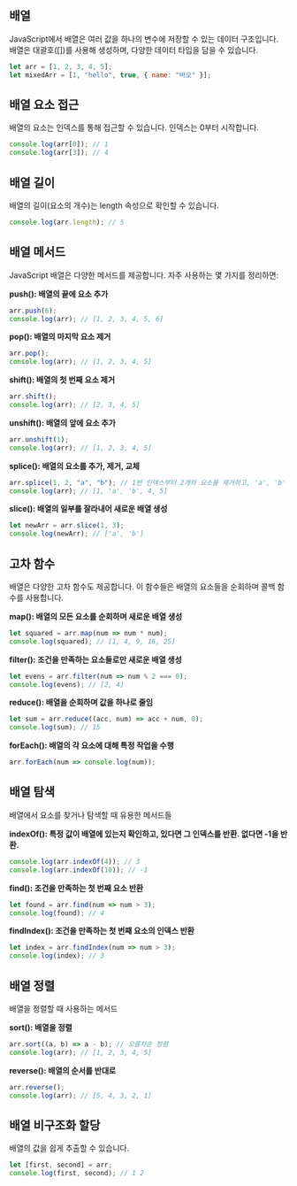## 배열
JavaScript에서 배열은 여러 값을 하나의 변수에 저장할 수 있는 데이터 구조입니다.\
배열은 대괄호([])를 사용해 생성하며, 다양한 데이터 타입을 담을 수 있습니다.

```javascript
let arr = [1, 2, 3, 4, 5];
let mixedArr = [1, "hello", true, { name: "바오" }];
```

##  배열 요소 접근
배열의 요소는 인덱스를 통해 접근할 수 있습니다. 인덱스는 0부터 시작합니다.

```javascript
console.log(arr[0]); // 1
console.log(arr[3]); // 4
```
## 배열 길이
배열의 길이(요소의 개수)는 length 속성으로 확인할 수 있습니다.

```javascript
console.log(arr.length); // 5
```

## 배열 메서드
JavaScript 배열은 다양한 메서드를 제공합니다. 자주 사용하는 몇 가지를 정리하면:

**push(): 배열의 끝에 요소 추가**

```javascript
arr.push(6);
console.log(arr); // [1, 2, 3, 4, 5, 6]
```
**pop(): 배열의 마지막 요소 제거**
```javascript
arr.pop();
console.log(arr); // [1, 2, 3, 4, 5]
```
**shift(): 배열의 첫 번째 요소 제거**

```javascript
arr.shift();
console.log(arr); // [2, 3, 4, 5]
```
**unshift(): 배열의 앞에 요소 추가**
```javascript
arr.unshift(1);
console.log(arr); // [1, 2, 3, 4, 5]
```
**splice(): 배열의 요소를 추가, 제거, 교체**
```javascript
arr.splice(1, 2, "a", "b"); // 1번 인덱스부터 2개의 요소를 제거하고, 'a', 'b' 추가
console.log(arr); // [1, 'a', 'b', 4, 5]
```
**slice(): 배열의 일부를 잘라내어 새로운 배열 생성**

```javascript
let newArr = arr.slice(1, 3);
console.log(newArr); // ['a', 'b']
```
## 고차 함수
배열은 다양한 고차 함수도 제공합니다. 이 함수들은 배열의 요소들을 순회하며 콜백 함수를 사용합니다.

**map(): 배열의 모든 요소를 순회하며 새로운 배열 생성**

```javascript
let squared = arr.map(num => num * num);
console.log(squared); // [1, 4, 9, 16, 25]
```
**filter(): 조건을 만족하는 요소들로만 새로운 배열 생성**

```javascript
let evens = arr.filter(num => num % 2 === 0);
console.log(evens); // [2, 4]
```
**reduce(): 배열을 순회하며 값을 하나로 줄임**

```javascript
let sum = arr.reduce((acc, num) => acc + num, 0);
console.log(sum); // 15
```
**forEach(): 배열의 각 요소에 대해 특정 작업을 수행**

```javascript
arr.forEach(num => console.log(num));
```

##  배열 탐색
배열에서 요소를 찾거나 탐색할 때 유용한 메서드들

**indexOf(): 특정 값이 배열에 있는지 확인하고, 있다면 그 인덱스를 반환. 없다면 -1을 반환.**

```javascript
console.log(arr.indexOf(4)); // 3
console.log(arr.indexOf(10)); // -1
```
**find(): 조건을 만족하는 첫 번째 요소 반환**

```javascript
let found = arr.find(num => num > 3);
console.log(found); // 4
```
**findIndex(): 조건을 만족하는 첫 번째 요소의 인덱스 반환**

```javascript
let index = arr.findIndex(num => num > 3);
console.log(index); // 3
```
## 배열 정렬
배열을 정렬할 때 사용하는 메서드

**sort(): 배열을 정렬**

```javascript
arr.sort((a, b) => a - b); // 오름차순 정렬
console.log(arr); // [1, 2, 3, 4, 5]
```
**reverse(): 배열의 순서를 반대로**

```javascript
arr.reverse();
console.log(arr); // [5, 4, 3, 2, 1]
```
## 배열 비구조화 할당
배열의 값을 쉽게 추출할 수 있습니다.

```javascript
let [first, second] = arr;
console.log(first, second); // 1 2
```